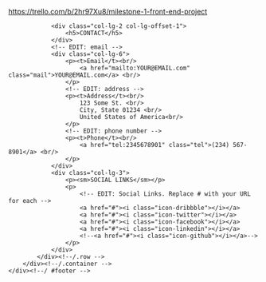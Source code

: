 https://trello.com/b/2hr97Xu8/milestone-1-front-end-project






<section id="contact" name="contact"></section>
	<!--FOOTER DESCRIPTION -->
	<div id="footwrap" class="footer">
		<div class="container">
			<div class="row">
			
				<div class="col-lg-2 col-lg-offset-1">
					<h5>CONTACT</h5>
				</div>
				<!-- EDIT: email -->
				<div class="col-lg-6">
					<p><t>Email</t><br/>
						<a href="mailto:YOUR@EMAIL.com" class="mail">YOUR@EMAIL.com</a> <br/>
					</p>
					<!-- EDIT: address -->
					<p><t>Address</t><br/>
						123 Some St. <br/>
						City, State 01234 <br/>
						United States of America<br/>
					</p>
					<!-- EDIT: phone number -->
					<p><t>Phone</t><br/>
						<a href="tel:2345678901" class="tel">(234) 567-8901</a> <br/>
					</p>
				</div>
				<div class="col-lg-3">
					<p><sm>SOCIAL LINKS</sm></p>
					<p>
						<!-- EDIT: Social Links. Replace # with your URL for each -->
						<a href="#"><i class="icon-dribbble"></i></a>
						<a href="#"><i class="icon-twitter"></i></a>
						<a href="#"><i class="icon-facebook"></i></a>
						<a href="#"><i class="icon-linkedin"></i></a>
						<!--<a href="#"><i class="icon-github"></i></a>-->
					</p>
				</div>
			</div><!--/.row -->
		</div><!--/.container -->
	</div><!--/ #footer -->